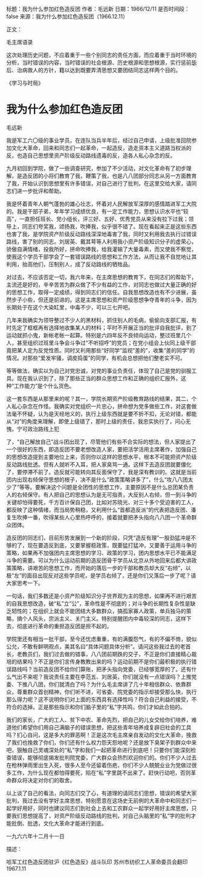 标题：我为什么参加红色造反团
作者：毛远新
日期：1966/12/11
是否时间段：false
来源：我为什么参加红色造反团（1966.12.11）

正文：

毛主席语录

这次处理历史问题，不应着重于一些个别同志的责任方面，而应着重于当时环境的分析，当时错误的内容，当时错误的社会根源、历史根源和思想根源，实行惩前毖后、治病救人的方针，籍以达到既要弄清思想又要团结同志这样两个目的。

《学习与时局》

# 我为什么参加红色造反团

毛远新

我是军工六〇级的事业学员，在连队当兵半年后，经过自己申请，上级批准回院参加文化大革命，回来和同志们一起革命，一起造反，造走资本主义道路当权派的反，也造自己思想里资产阶级反动路线遗毒的反，造各人私心杂念的反。

九月初回到学院，做了一些调查研究，参加了不少活动，对文化革命有了初步理解，是造反团的小将们教育了我，鞭策了我，也是八八团部分同志从另一方面教育了我，开始认识到思想里有许多错误，对自己进行了批判，在这里交给大家，请同志们进一步批评和帮助。

我是怀着青年人朝气蓬勃的雄心壮志，怀着对人民解放军深厚的感情踏进军工大院的。我是干部子弟，年年学习成绩优良，有一定工作能力，思想认识水平也“较高”，一直担任班长、党小组长，评三好、五好、优秀党员从来没有拉下过我；领导上，同志们夸奖我，颂扬我，吹捧我，似乎很不错了。现在看起来正是这些东西也害了我，是学院资产阶级反动路线深深地毒害了我，同时又利用我去执行过错误路线，害了别的同志。刘居英、戴其萼等人利用我小资产阶级知识分子的虚荣心，骄傲自满情绪，投我所好，拼命吹捧我，给我灌输了大量毒素，而又使我不察觉，使我这个学员干部学会了一套错误路线的思想和工作方法，从而让我不自觉地让其利用，抬高他们，压制别人，成了反动路线的牺牲品。

对过去，不应该否定一切，我六年来，在主席思想的教育下，在同志们的帮助下，主流还是好的，辛辛苦苦为群众做了不少有益的工作，对同志也做过大量正确的好的思想工作，取得一定成绩，得到同志们的信任。自我思想改造也有不少进展，虽然步子小些，但还是前进的。这是主席思想和资产阶级思想争夺青年的斗争，因为长期处于在这个大染缸里，中毒不少，可以三七开吧。

几年来我确实为领导整过不少人的黑材料，抓住别人的毛病，偷偷向支部汇报，有时先定了框框再有选择地收集某人的材料；平时不开展正当的批评自我批评，到了运动就抓小鬼，新帐老帐一起算。特别是六四年反不良倾向运动，整过班里几个人，甚至组织过班里斗争会斗争过“不听招呼”的党员；在党小组会上伙同上级干部竟把某人定为反党性质。同时又利用那些“好同学”监视“差的”，收集“差的同学”的情况。对那些“爱发牢骚，调皮捣蛋”的同学，有机会总想把他们整老实不可。

等等做法，确实以为自己对党忠诚，对党的事业负责任，体现了自己是党的驯服工具。现在我认识到了，除了那些正当的群众思想工作和正确的组织汇报外，这种“工作能力”是个什么货色。

这一套东西是从那里来的呢？其一，学院长期资产阶级教育路线的结果，其二，个人私心杂念在作怪。我确实对党组织一片忠心，拼命想为党多做些工作，对这套做法毫不怀疑，认为是天经地义的，执行上级东西就是要不折不扣，无论对错，都能从“对”的角度来理解，即使上级错了，那时上级的责任，我忠实执行了，问心无愧。宁可政治路线上犯

了，“自己解放自己”战斗团出现了，尽管他们有些不合实际的想法，但人家提出了一个很好的东西，即造反团不要老想改造人家，要把活学活用主席著作，加强自己的思想改造提到主要地位上来，否则你以这样的思想水平，根本不可能把资产阶级反动路线批透。但有人就听不入耳，把人家臭骂一通。这样下去造反团就要僵化了，要停滞不前了。造反就可能转向其反面保守了，我是深有教训的。这就是当前团内出现右倾保守思想的根子，决不是什么“政策策略讲多了”，什么“攻八八团太少了”等等。要解决这个问题是全团性的思想工作，主要原因不是什么总团某负责人的右倾保守。有人把自己的思想认为是无可指责，大反别人右倾，但一到斗争的关键却怕得要死，千方百计保自己团，比如对苏晓光、对三十多个受迫害的工人，都反映了这种情绪，而当局势稍稳，又利用什么“首都造反派”的代表把造反团、潘复生吹捧一番，吹得某些人心里热呼呼的，接着就要把矛头指向八八团一个革命群众团体。

造反团的同志们，目前形势发展到一个新的阶段，只凭“造反有理”一股劲猛冲是不够的了，现在要造反到底，又要掌握稳政策，既要猛打猛冲，又要善于运用斗争的策略，如果再不加强团内主席思想的学习、政策的学习，团内思想水平已不能满足斗争的需要。可以为什么运动前期的造反团骨干学员从北京从外地回来后都大讲政策策略，讲艰苦的思想工作，而开始的落后一步的干部和教员却大反“右倾”，以极“左”的面目出现反对这些学员呢，是学员右倾了，还是你们又落后一步了呢？请大家思考一下。

一句话，我们多数还是小资产阶级知识分子世界观为主的思想，如果再不进行艰苦的自我思想改造，破“私”立“公”，革命性是不彻底的；对斗争的长期性复杂性是缺乏轫性的；在组织上就会不能团结大多数群众，搞孤家寡人政策，单兵独马的策略，搞个人风头，宗派主义、关门主义。特别提醒团内中毒较深的同志，这样下去，彻底进行革命的重担造反团是担不起的。

学院里还有相当一批干部，至今还忧虑重重，有的满腹怨气，有的不偏不倚，貌似公允，不敢有鲜明观点，美其名曰“具体问题具体分析”。请问这些我过去的老首长，老教员们，我们过去做的错事，八八团前期跌的交子，不正是你们直接精心栽培的结果吗？不正是你们言传身教教出来的吗？运动前期不是你们最积极的执行错误路线吗？当前造反团不给你们算账，把矛头指向党委，已经够宽厚的了。还有什么气出不来呢？我说责任主要在李范五、刘居英，你们就没有一点错误吗？上推党委、下推八八团，你们就清白了吗？为什么毛主席讲了几十年相信群众、依靠群众，尊重群众首创精神，你们听不进，可省委、院党委的指示却接受那么快，执行那么得力呢？这不说明你们对上面的东西具有选择性吗？符合自己利益的接受，不符合的选掉。正是那些指示和你们脑子里的“私”字共鸣，你们才如此合拍的。

我们的家长，广大的工人、贫下中农、革命先烈，把自己的儿女交给你们培养，难道他们希望你们用自己满脑子的错误思想，把这些青年培养成复辟旧社会的工具吗？扪心自问，这是多大的罪恶啊！正是这次毛主席亲自发动的文化大革命，挽救了我们也挽救了你们，你们还有什么权力怨天怨地呢？还是放下臭架子到群众中来吧，狠触自己灵魂深处的“私”字和我们一起把革命进行到底吧！只要你们能深刻检查错误，能够彻底揭发批判院党委，广大群众会热烈欢迎你们的。你们不少人过去在枪林弹雨里出生入死，很多人至今还留着伤疤，你们不少人兢兢业业为党做过很多工作，为什么现在都怕得要死，陷在“私”字里跳不出来了。赶快行动吧，否则革命群众将决定对你们的取舍。

以上谈了自己的看法，向同志们交了心，有道理的请同志们思想，错误的希望大家批判，我过去没有学好主席思想，特别愿意在这场史无前例的大革命中和同志们一起学好用好，同时也建议同志们到社会上去和工农群众一起学好用好主席思想，只要我们思想提高了，对资产阶级反动路线的批判，对自己头脑里的“私”字的批判才能批倒、批透，文化大革命才能进行到底。

一九六六年十二月十一日

描述：

哈军工红色造反团驻沪《红色造反》战斗队印
苏州市纺织工人革命委员会翻印
1967.1.11

